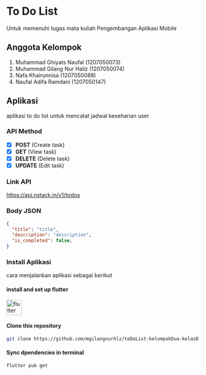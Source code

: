 # To Do List 
Untuk memenuhi tugas mata kuliah Pengembangan Aplikasi Mobile

## Anggota Kelompok
1. Muhammad Ghiyats Naufal (1207050073)
2. Muhammad Gilang Nur Haliz (1207050074)
3. Nafa Khairunnisa (1207050088)
4. Naufal Adifa Ramdani (1207050147)

## Aplikasi
aplikasi to do list untuk mencatat jadwal keseharian user

### API Method
- [x] **POST** (Create task)
- [x] **GET** (View task)
- [x] **DELETE** (Delete task)
- [x] **UPDATE** (Edit task)

### Link API
https://api.nstack.in/v1/todos

### Body JSON
```json
{
  "title": "title",
  "description": "description",
  "is_completed": false,
}
```
### Install Aplikasi
cara menjalankan aplikasi sebagai berikut

#### install and set up flutter
<p align="left"><a href="https://flutter.dev" target="_blank" rel="noreferrer"><img src="https://www.vectorlogo.zone/logos/flutterio/flutterio-icon.svg" alt="flutter" width="40" height="40"/></a></p>

#### Clone this repository
```sh
git clone https://github.com/mgilangnurhlz/toDoList-kelompokDua-kelasD.git
```

#### Sync dpendencies in terminal
```sh
flutter pub get
```

